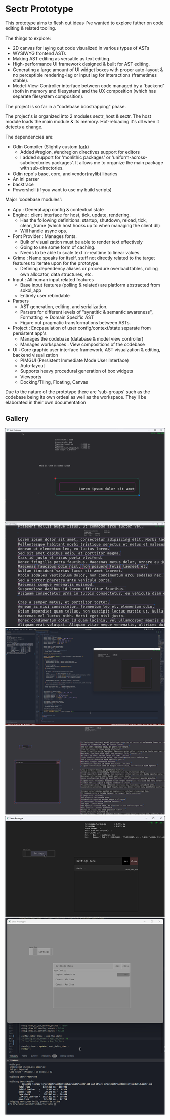 # Sectr Prototype

This prototype aims to flesh out ideas I've wanted to explore futher on code editing & related tooling.

The things to explore:

* 2D canvas for laying out code visualized in various types of ASTs
* WYSIWYG frontend ASTs
* Making AST editing as versatile as text editing.
* High-performance UI framework designed & built for AST editing.
* Generating a large amount of UI widget boxes with proper auto-layout & no perceptible rendering-lag or input lag for interactions (frametimes stable).
* Model-View-Controller interface between code managed by a 'backend' (both in memory and filesystem) and the UX composition (which has separate filesystem composition).

The project is so far in a "codebase boostrapping" phase.

The project's is organized into 2 modules sectr_host & sectr.
The host module loads the main module & its memory. Hot-reloading it's dll when it detects a change.

The dependencies are:

* Odin Compiler (Slightly custom [fork](https://github.com/Ed94/Odin))
  * Added #region, #endregion directives support for editors
  * I added support for 'monlithic packages' or 'uniform-across-subdirectories packages'. It allows me to organize the main package with sub-directories.
* Odin repo's base, core, and vendor(raylib) libaries
* An ini parser
* backtrace
* Powershell (if you want to use my build scripts)

Major 'codebase modules':

* App : General app config & contextual state
* Engine : client interface for host, tick, update, rendering.
  * Has the following definitions: startup, shutdown, reload, tick, clean_frame (which host hooks up to when managing the client dll)
  * Will handle async ops.
* Font Provider : Manages fonts.
  * Bulk of visualization must be able to render text effectively
  * Going to use some form of caching.
  * Needs to be able to scale text in-realtime to linear values.
* Grime : Name speaks for itself, stuff not directly related to the target features to iterate upon for the prototype.
  * Defining dependency aliases or procedure overload tables, rolling own allocator, data structures, etc.
* Input : All human input related features
  * Base input features (polling & related) are platform abstracted from sokol_app
  * Entirely user rebindable
* Parsers
  * AST generation, editing, and serialization.
  * Parsers for different levels of "synatitic & semantic awareness", Formatting -> Domain Specific AST
  * Figure out pragmatic transformations between ASTs.
* Project : Encpasulation of user config/context/state separate from persistent app's
  * Manages the codebase (database & model view controller)
  * Manages workspaces : View compositions of the codebase
* UI : Core graphic user interface framework, AST visualzation & editing, backend visualization
  * PIMGUI (Persistent Immediate Mode User Interface)
  * Auto-layout
  * Supports heavy procedural generation of box widgets
  * Viewports
  * Docking/Tiling, Floating, Canvas

Due to the nature of the prototype there are 'sub-groups' such as the codebase being its own ordeal as well as the workspace.
They'll be elaborated in their own documentation

## Gallery

![img](docs/assets/sectr_host_2024-03-09_04-30-27.png)
![img](docs/assets/sectr_host_2024-05-04_12-29-39.png)
![img](docs/assets/Code_2024-05-04_12-55-53.png)
![img](docs/assets/sectr_host_2024-05-11_22-34-15.png)
![img](docs/assets/sectr_host_2024-05-15_03-32-36.png)
![img](docs/assets/Code_2024-05-21_23-15-16.gif)
